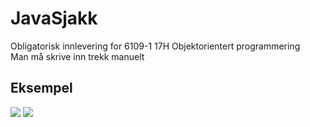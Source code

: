 # JavaSjakk
Obligatorisk innlevering for 6109-1 17H Objektorientert programmering<br>
Man må skrive inn trekk manuelt
## Eksempel
![](https://tarves.no/gif/javaSjakk.PNG)
![](https://tarves.no/gif/javaSjakk2.PNG)

